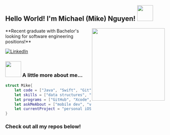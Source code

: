 <h2>Hello World! I'm Michael (Mike) Nguyen! <img src="https://static.dribbble.com/users/94656/screenshots/1141726/terminal2.gif" width="50"></h2>
<img align='right' src="https://media2.giphy.com/media/du3J3cXyzhj75IOgvA/giphy.gif?cid=ecf05e473stqkiqj1swhvzrcvfn9qedz1wyzcth49dbate1q&rid=giphy.gif" width="230">
**Recent graduate with Bachelor's looking for software engineering positions!**
</em></p>

[![LinkedIn](https://img.shields.io/badge/-michaelnguyen-blue?style=flat-square&logo=Linkedin&logoColor=white&link=https://www.linkedin.com/in/michael-nguyen-merced97/)](https://www.linkedin.com/in/michael-nguyen-merced97/)

### <img src="https://media.giphy.com/media/VgCDAzcKvsR6OM0uWg/giphy.gif" width="50"> A little more about me...  

``` swift
struct Mike{
    let code = ["Java", "Swift", "Git", "HTML", "CSS", "Python", "C++"]
    let skills = ["data structures", "algorithms", "object-oriented programming", "problem solver"]
    let programs = ["GitHub", "Xcode", "Eclipse"]
    let askMeAbout = ["mobile dev", "video games", "mathematics"]
    let currentProject = "personal iOS projects"
}
```

### Check out all my repos below!
